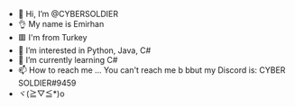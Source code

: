 - 👋 Hi, I’m @CYBERSOLDIER
- 👌 My name is Emirhan
- 🟥 I'm from Turkey 
- 👀 I’m interested in Python, Java, C#
- 🌱 I’m currently learning C#
- 📫 How to reach me ... You can't reach me b bbut my Discord is: CYBER SOLDIER#9459
- ヾ(≧▽≦*)o


<!---
CYBERSOLDIERwastaken/CYBERSOLDIERwastaken is a ✨ special ✨ repository because its `README.md` (this file) appears on your GitHub profile.
You can click the Preview link to take a look at your changes.
--->
